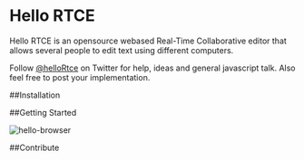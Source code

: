 # Hello RTCE
Hello RTCE is an opensource webased Real-Time Collaborative editor that allows several people to edit text using different computers.

Follow [@helloRtce](https://www.twitter.com/helloRtce) on Twitter for help, ideas and general javascript talk. Also feel free to post your implementation. 

##Installation

##Getting Started

![hello-browser](https://cloud.githubusercontent.com/assets/1274858/12566196/b0ccd2ba-c3b8-11e5-9f10-e01666a656bf.png)

##Contribute
